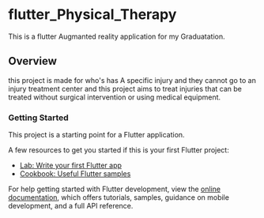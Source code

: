 # flutter_Physical_Therapy

This is a flutter Augmanted reality application for my Graduatation. 

## Overview
this project is made for who's has A specific injury and they cannot go to an injury treatment center and this project aims to treat injuries that can be treated without surgical intervention or using medical equipment.

### Getting Started

This project is a starting point for a Flutter application.

A few resources to get you started if this is your first Flutter project:

- [Lab: Write your first Flutter app](https://docs.flutter.dev/get-started/codelab)
- [Cookbook: Useful Flutter samples](https://docs.flutter.dev/cookbook)

For help getting started with Flutter development, view the
[online documentation](https://docs.flutter.dev/), which offers tutorials,
samples, guidance on mobile development, and a full API reference.
